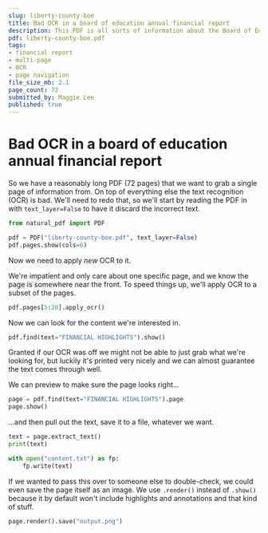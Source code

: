 ```yaml
---
slug: liberty-county-boe
title: Bad OCR in a board of education annual financial report
description: This PDF is all sorts of information about the Board of Education in Liberty County, Georgia
pdf: liberty-county-boe.pdf
tags:
- financial report
- multi-page
- OCR
- page navigation
file_size_mb: 2.1
page_count: 72
submitted_by: Maggie Lee
published: true
---
```

# Bad OCR in a board of education annual financial report

So we have a reasonably long PDF (72 pages) that we want to grab a single page of information from. On top of everything else the text recognition (OCR) is bad. We'll need to redo that, so we'll start by reading the PDF in with `text_layer=False` to have it discard the incorrect text.

```python
from natural_pdf import PDF

pdf = PDF("liberty-county-boe.pdf", text_layer=False)
pdf.pages.show(cols=6)
```

Now we need to apply *new* OCR to it.

We're impatient and only care about one specific page, and we know the page is somewhere near the front. To speed things up, we'll apply OCR to a subset of the pages.

```python
pdf.pages[5:20].apply_ocr()
```

Now we can look for the content we're interested in.

```python
pdf.find(text="FINANCIAL HIGHLIGHTS").show()
```

Granted if our OCR was off we might not be able to just grab what we're looking for, but luckily it's printed very nicely and we can almost guarantee the text comes through well.

We can preview to make sure the page looks right...

```python
page = pdf.find(text="FINANCIAL HIGHLIGHTS").page
page.show()
```

...and then pull out the text, save it to a file, whatever we want.

```python
text = page.extract_text()
print(text)

with open("content.txt") as fp:
    fp.write(text)
```

If we wanted to pass this over to someone else to double-check, we could even save the page itself as an image. We use `.render()` instead of `.show()` because it by default won't include highlights and annotations and that kind of stuff.

```python
page.render().save("output.png")
```